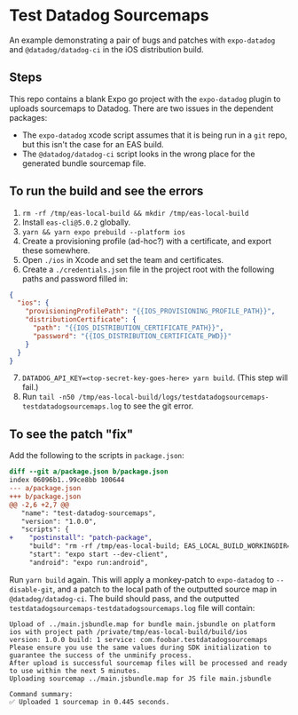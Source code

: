 # Test Datadog Sourcemaps

An example demonstrating a pair of bugs and patches with `expo-datadog` and `@datadog/datadog-ci` in the iOS distribution build.

## Steps

This repo contains a blank Expo go project with the `expo-datadog` plugin to uploads sourcemaps to Datadog. There are two issues in the dependent packages:

- The `expo-datadog` xcode script assumes that it is being run in a `git` repo, but this isn't the case for an EAS build.
- The `@datadog/datadog-ci` script looks in the wrong place for the generated bundle sourcemap file.

## To run the build and see the errors

1. `rm -rf /tmp/eas-local-build && mkdir /tmp/eas-local-build`
2. Install `eas-cli@5.0.2` globally.
3. `yarn && yarn expo prebuild --platform ios`
4. Create a provisioning profile (ad-hoc?) with a certificate, and export these somewhere.
5. Open `./ios` in Xcode and set the team and certificates.
6. Create a `./credentials.json` file in the project root with the following paths and password filled in:

```json
{
  "ios": {
    "provisioningProfilePath": "{{IOS_PROVISIONING_PROFILE_PATH}}",
    "distributionCertificate": {
      "path": "{{IOS_DISTRIBUTION_CERTIFICATE_PATH}}",
      "password": "{{IOS_DISTRIBUTION_CERTIFICATE_PWD}}"
    }
  }
}
```

7. `DATADOG_API_KEY=<top-secret-key-goes-here> yarn build`. (This step will fail.)
8. Run `tail -n50 /tmp/eas-local-build/logs/testdatadogsourcemaps-testdatadogsourcemaps.log` to see the git error.

## To see the patch "fix"

Add the following to the scripts in `package.json`:

```diff
diff --git a/package.json b/package.json
index 06096b1..99ce8bb 100644
--- a/package.json
+++ b/package.json
@@ -2,6 +2,7 @@
   "name": "test-datadog-sourcemaps",
   "version": "1.0.0",
   "scripts": {
+    "postinstall": "patch-package",
     "build": "rm -rf /tmp/eas-local-build; EAS_LOCAL_BUILD_WORKINGDIR=/tmp/eas-local-build EAS_LOCAL_BUILD_SKIP_CLEANUP=1 eas build --platform ios --local --profile production",
     "start": "expo start --dev-client",
     "android": "expo run:android",
```

Run `yarn build` again. This will apply a monkey-patch to `expo-datadog` to `--disable-git`, and a patch to the local path of the outputted source map in `@datadog/datadog-ci`. The build should pass, and the outputted `testdatadogsourcemaps-testdatadogsourcemaps.log` file will contain:

```
Upload of ../main.jsbundle.map for bundle main.jsbundle on platform ios with project path /private/tmp/eas-local-build/build/ios
version: 1.0.0 build: 1 service: com.foobar.testdatadogsourcemaps
Please ensure you use the same values during SDK initialization to guarantee the success of the unminify process.
After upload is successful sourcemap files will be processed and ready to use within the next 5 minutes.
Uploading sourcemap ../main.jsbundle.map for JS file main.jsbundle

Command summary:
✅ Uploaded 1 sourcemap in 0.445 seconds.
```
